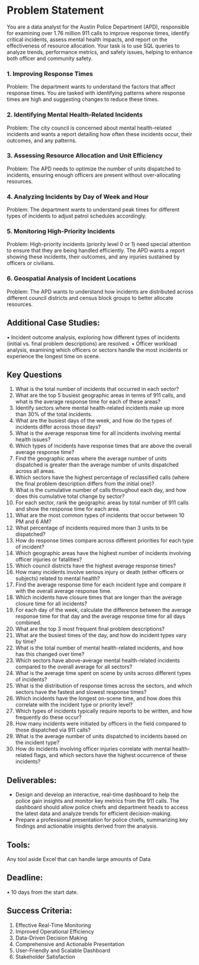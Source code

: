 # Problem Statement

You are a data analyst for the Austin Police Department (APD), responsible for examining over 1.76 million 911 calls to improve response times, identify critical incidents, assess mental health impacts, and report on the effectiveness of resource allocation. Your task is to use SQL queries to analyze trends, performance metrics, and safety issues, helping to enhance both officer and community safety.
### 1. Improving Response Times
Problem: The department wants to understand the factors that affect response times. You are tasked with identifying patterns where response times are high and suggesting changes to reduce these times.
### 2. Identifying Mental Health-Related Incidents
Problem: The city council is concerned about mental health-related incidents and wants a report detailing how often these incidents occur, their outcomes, and any patterns.
### 3. Assessing Resource Allocation and Unit Efficiency
Problem: The APD needs to optimize the number of units dispatched to incidents, ensuring enough officers are present without over-allocating resources.
### 4. Analyzing Incidents by Day of Week and Hour
Problem: The department wants to understand peak times for different types of incidents to adjust patrol schedules accordingly.
### 5. Monitoring High-Priority Incidents
Problem: High-priority incidents (priority level 0 or 1) need special attention to ensure that they are being handled efficiently. The APD wants a report showing these incidents, their outcomes, and any injuries sustained by officers or civilians.
### 6. Geospatial Analysis of Incident Locations
Problem: The APD wants to understand how incidents are distributed across different council districts and census block groups to better allocate resources.

## Additional Case Studies:
•	Incident outcome analysis, exploring how different types of incidents (initial vs. final problem descriptions) are resolved.
•	Officer workload analysis, examining which officers or sectors handle the most incidents or experience the longest time on scene.

## Key Questions
1.	What is the total number of incidents that occurred in each sector?
2.	What are the top 5 busiest geographic areas in terms of 911 calls, and what is the average response time for each of these areas?
3.	Identify sectors where mental health-related incidents make up more than 30% of the total incidents.
4.	What are the busiest days of the week, and how do the types of incidents differ across those days?
5.	What is the average response time for all incidents involving mental health issues?
6.	Which types of incidents have response times that are above the overall average response time?
7.	Find the geographic areas where the average number of units dispatched is greater than the average number of units dispatched across all areas.
8.	Which sectors have the highest percentage of reclassified calls (where the final problem description differs from the initial one)?
9.	What is the cumulative number of calls throughout each day, and how does this cumulative total change by sector?
10.	For each sector, rank the geographic areas by total number of 911 calls and show the response time for each area.
11.	What are the most common types of incidents that occur between 10 PM and 6 AM?
12.	What percentage of incidents required more than 3 units to be dispatched?
13.	How do response times compare across different priorities for each type of incident?
14.	Which geographic areas have the highest number of incidents involving officer injuries or fatalities?
15.	Which council districts have the highest average response times?
16.	How many incidents involve serious injury or death (either officers or subjects) related to mental health?
17.	Find the average response time for each incident type and compare it with the overall average response time.
18.	Which incidents have closure times that are longer than the average closure time for all incidents?
19.	For each day of the week, calculate the difference between the average response time for that day and the average response time for all days combined.
20.	What are the top 3 most frequent final problem descriptions?
21.	What are the busiest times of the day, and how do incident types vary by time?
22.	What is the total number of mental health-related incidents, and how has this changed over time?
23.	Which sectors have above-average mental health-related incidents compared to the overall average for all sectors?
24.	What is the average time spent on scene by units across different types of incidents?
25.	What is the distribution of response times across the sectors, and which sectors have the fastest and slowest response times?
26.	Which incidents have the longest on-scene time, and how does this correlate with the incident type or priority level?
27.	Which types of incidents typically require reports to be written, and how frequently do these occur?
28.	How many incidents were initiated by officers in the field compared to those dispatched via 911 calls?
29.	What is the average number of units dispatched to incidents based on the incident type?
30.	How do incidents involving officer injuries correlate with mental health-related flags, and which sectors have the highest occurrence of these incidents?

## Deliverables:
-	Design and develop an interactive, real-time dashboard to help the police gain insights and monitor key metrics from the 911 calls. The dashboard should allow police chiefs and department heads to access the latest data and analyze trends for efficient decision-making.
-	Prepare a professional presentation for police chiefs, summarizing key findings and actionable insights derived from the analysis.

## Tools:
Any tool aside Excel that can handle large amounts of Data

## Deadline:
•	10 days from the start date.

## Success Criteria:
1.	Effective Real-Time Monitoring
2.	Improved Operational Efficiency
3.	Data-Driven Decision Making
4.	Comprehensive and Actionable Presentation
5.	User-Friendly and Scalable Dashboard
6.	Stakeholder Satisfaction



